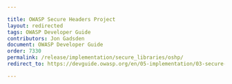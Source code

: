```yaml
---

title: OWASP Secure Headers Project
layout: redirected
tags: OWASP Developer Guide
contributors: Jon Gadsden
document: OWASP Developer Guide
order: 7330
permalink: /release/implementation/secure_libraries/oshp/
redirect_to: https://devguide.owasp.org/en/05-implementation/03-secure-libraries/03-secure-headers/

---
```

